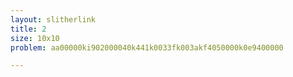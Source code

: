 ```yaml
---
layout: slitherlink
title: 2
size: 10x10
problem: aa00000ki902000040k441k0033fk003akf4050000k0e9400000

---
```

